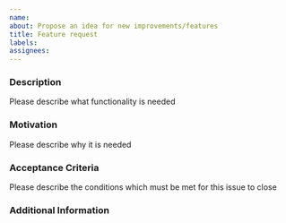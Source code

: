 ```yaml
---
name:
about: Propose an idea for new improvements/features
title: Feature request
labels:
assignees:
---
```


### Description

Please describe what functionality is needed

### Motivation

Please describe why it is needed

### Acceptance Criteria

Please describe the conditions which must be met for this issue to close

### Additional Information
